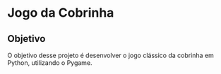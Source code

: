 # Jogo da Cobrinha

## Objetivo
O objetivo desse projeto é desenvolver o jogo clássico da cobrinha em Python, utilizando o Pygame.